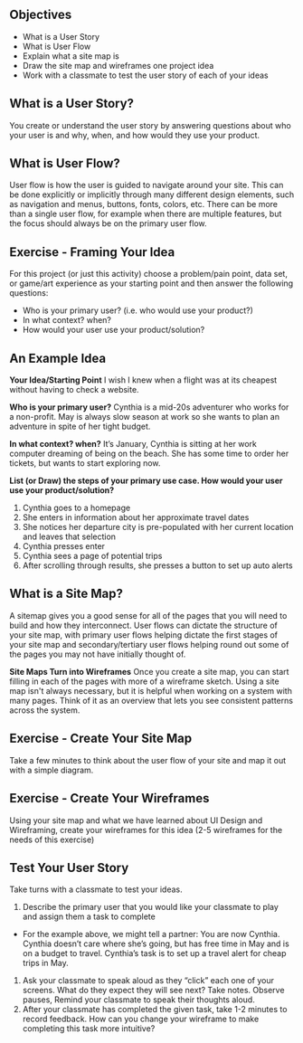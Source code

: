 ## Objectives

- What is a User Story
- What is User Flow
- Explain what a site map is
- Draw the site map and wireframes one project idea
- Work with a classmate to test the user story of each of your ideas

## What is a User Story?

You create or understand the user story by answering questions about who your user is and why, when, and how would they use your product.

## What is User Flow?

User flow is how the user is guided to navigate around your site. This can be done explicitly or implicitly through many different design elements, such as navigation and menus, buttons, fonts, colors, etc. There can be more than a single user flow, for example when there are multiple features, but the focus should always be on the primary user flow.

## Exercise - Framing Your Idea
For this project (or just this activity) choose a problem/pain point, data set, or game/art experience as your starting point and then answer the following questions:
- Who is your primary user? (i.e. who would use your product?)
- In what context? when?
- How would your user use your product/solution?

## An Example Idea
**Your Idea/Starting Point**
I wish I knew when a flight was at its cheapest without having to check a website.

**Who is your primary user?**
Cynthia is a mid-20s adventurer who works for a non-profit. May is always slow season at work so she wants to plan an adventure in spite of her tight budget.

**In what context? when?**
It’s January, Cynthia is sitting at her work computer dreaming of being on the beach. She has some time to order her tickets, but wants to start exploring now.

**List (or Draw) the steps of your primary use case. How would your user use your product/solution?**
1. Cynthia goes to a homepage
1. She enters in information about her approximate travel dates
1. She notices her departure city is pre-populated with her current location and leaves that selection
1. Cynthia presses enter
1. Cynthia sees a page of potential trips
1. After scrolling through results, she presses a button to set up auto alerts


## What is a Site Map?

A sitemap gives you a good sense for all of the pages that you will need to build and how they interconnect. User flows can dictate the structure of your site map, with primary user flows helping dictate the first stages of your site map and secondary/tertiary user flows helping round out some of the pages you may not have initially thought of.

**Site Maps Turn into Wireframes**
Once you create a site map, you can start filling in each of the pages with more of a wireframe sketch. Using a site map isn't always necessary, but it is helpful when working on a system with many pages. Think of it as an overview that lets you see consistent patterns across the system.

## Exercise - Create Your Site Map

Take a few minutes to think about the user flow of your site and map it out with a simple diagram.

## Exercise - Create Your Wireframes

Using your site map and what we have learned about UI Design and Wireframing, create your wireframes for this idea (2-5 wireframes for the needs of this exercise)

## Test Your User Story
Take turns with a classmate to test your ideas.
1. Describe the primary user that you would like your classmate to play and assign them a task to complete
  - For the example above, we might tell a partner: You are now Cynthia. Cynthia doesn’t care where she’s going, but has free time in May and is on a budget to travel. Cynthia’s task is to set up a travel alert for cheap trips in May.
1. Ask your classmate to speak aloud as they “click” each one of your screens. What do they expect they will see next? Take notes. Observe pauses, Remind your classmate to speak their thoughts aloud.
1. After your classmate has completed the given task, take 1-2 minutes to record feedback. How can you change your wireframe to make completing this task more intuitive?
